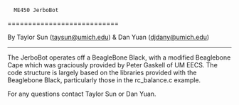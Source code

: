       ME450 JerboBot 
===========================


By Taylor Sun (taysun@umich.edu)
 & Dan Yuan (djdany@umich.edu)

---------------------------

The JerboBot operates off a BeagleBone Black, with a modified
Beaglebone Cape which was graciously provided by Peter Gaskell of UM EECS.
The code structure is largely based on the libraries provided with
the Beaglebone Black, particularly those in the rc_balance.c 
example. 

For any questions contact Taylor Sun or Dan Yuan. 
